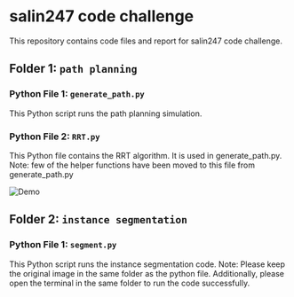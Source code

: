 # salin247 code challenge


This repository contains code files and report for salin247 code challenge.

## Folder 1: `path planning`

### Python File 1: `generate_path.py`

This Python script runs the path planning simulation.

### Python File 2: `RRT.py`

This Python file contains the RRT algorithm. It is used in generate_path.py.
Note: few of the helper functions have been moved to this file from generate_path.py

![Demo]('https://www.youtube.com/watch?v=NQN5HalmMlk')
## Folder 2: `instance segmentation`

### Python File 1: `segment.py`

This Python script runs the instance segmentation code. 
Note: Please keep the original image in the same folder as the python file. Additionally, please open the terminal in the same folder to run the code successfully.

